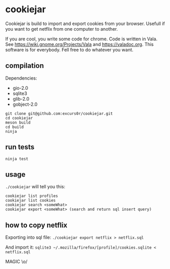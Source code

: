 # cookiejar

Cookiejar is build to import and export cookies from your browser.
Usefull if you want to get netflix from one computer to another.

If you are cool, you write some code for chrome.
Code is written in Vala. See https://wiki.gnome.org/Projects/Vala and
https://valadoc.org.
This software is for everybody. Fell free to do whatever you want.

## compilation

Dependencies:
- gio-2.0
- sqlite3
- glib-2.0
- gobject-2.0

```
git clone git@github.com:excurs0r/cookiejar.git
cd cookiejar
meson build
cd build
ninja
```

## run tests
`ninja test`

## usage
`./cookiejar` will tell you this:
```
cookiejar list profiles
cookiejar list cookies
cookiejar search <someWhat>
cookiejar export <someWhat> (search and return sql insert query)
```

## how to copy netflix
Exporting into sql file: `./cookiejar export netflix > netflix.sql`

And import it: `sqlite3 ~/.mozilla/firefox/[profile]/cookies.sqlite < netflix.sql`

MAGIC \o/
















